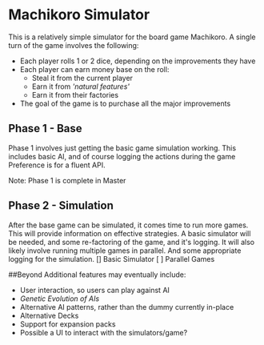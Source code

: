 # Machikoro Simulator
This is a relatively simple simulator for the board game Machikoro.
A single turn of the game involves the following:
* Each player rolls 1 or 2 dice, depending on the improvements they have
* Each player can earn money base on the roll:
    * Steal it from the current player
    * Earn it from _'natural features'_
    * Earn it from their factories
* The goal of the game is to purchase all the major improvements

## Phase 1 - Base
Phase 1 involves just getting the basic game simulation working.
This includes basic AI, and of course logging the actions during the game
Preference is for a fluent API.

Note: Phase 1 is complete in Master

## Phase 2 - Simulation
After the base game can be simulated, it comes time to run more games.
This will provide information on effective strategies.
A basic simulator will be needed, and some re-factoring of the game, and it's logging.
It will also likely involve running multiple games in parallel. And some appropriate
logging for the simulation.
[\] Basic Simulator
[ ] Parallel Games

##Beyond
Additional features may eventually include:
* User interaction, so users can play against AI
* _Genetic Evolution of AIs_
* Alternative AI patterns, rather than the dummy currently in-place
* Alternative Decks
* Support for expansion packs
* Possible a UI to interact with the simulators/game?





